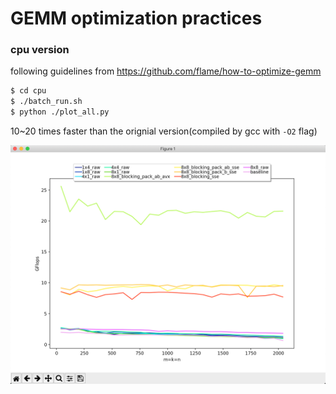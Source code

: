GEMM optimization practices
========


### cpu version

following guidelines from https://github.com/flame/how-to-optimize-gemm

```bash
$ cd cpu
$ ./batch_run.sh
$ python ./plot_all.py
```

10~20 times faster than the orignial version(compiled by gcc with `-O2` flag)

![](./cpu/opt_result.png)

